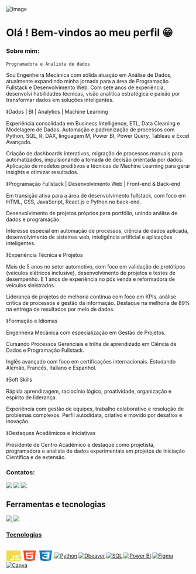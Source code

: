 ![Image](https://github.com/user-attachments/assets/13a067c3-88ed-465c-a1e5-cda86c689549)

# Olá ! Bem-vindos ao meu perfil 😁

### Sobre mim:
`Programadora e Analista de dados`

Sou Engenheira Mecânica com sólida atuação em Análise de Dados, atualmente expandindo minha jornada para a área de Programação Fullstack e Desenvolvimento Web. Com sete anos de experiência, desenvolvi habilidades técnicas, visão analítica estratégica e paixão por transformar dados em soluções inteligentes.

》Dados | BI | Analytics | Machine Learning

Experiência consolidada em Business Intelligence, ETL, Data Cleaning e Modelagem de Dados. Automação e padronização de processos com Python, SQL, R, DAX, linguagem M, Power BI, Power Query, Tableau e Excel Avançado.

Criação de dashboards interativos, migração de processos manuais para automatizados, impulsionando a tomada de decisão orientada por dados. Aplicação de modelos preditivos e técnicas de Machine Learning para gerar insights e otimizar resultados.

》Programação Fullstack | Desenvolvimento Web | Front-end & Back-end

Em transição ativa para a área de desenvolvimento fullstack, com foco em HTML, CSS, JavaScript, React.js e Python no back-end.

Desenvolvimento de projetos próprios para portfólio, unindo análise de dados e programação.

Interesse especial em automação de processos, ciência de dados aplicada, desenvolvimento de sistemas web, inteligência artificial e aplicações inteligentes.

》Experiência Técnica e Projetos

Mais de 5 anos no setor automotivo, com foco em validação de protótipos (veículos elétricos inclusive), desenvolvimento de projetos e testes de desempenho. E 1 anos de experiência no pós venda e reformadora de veículos sinistrados.

Liderança de projetos de melhoria contínua com foco em KPIs, análise crítica de processos e gestão da informação. Destaque na melhoria de 89% na entrega de resultados por meio de dados.

》Formação e Idiomas

Engenheira Mecânica com especialização em Gestão de Projetos.

Cursando Processos Gerenciais e trilha de aprendizado em Ciência de Dados e Programação Fullstack.

Inglês avançado com foco em certificações internacionais. Estudando Alemão, Francês, Italiano e Espanhol.

》Soft Skills

Rápida aprendizagem, raciocínio lógico, proatividade, organização e espírito de liderança.

Experiência com gestão de equipes, trabalho colaborativo e resolução de problemas complexos. Perfil autodidata, criativo e movido por desafios e inovação.

》Destaques Acadêmicos e Iniciativas

Presidente de Centro Acadêmico e destaque como projetista, programadora e analista de dados experimentais em projetos de Iniciação Científica e de extensão.

### Contatos:

<div>  
  <a href = "mailto:emanueleleal.clcp@gmail.com"><img src="https://img.shields.io/badge/-Gmail-%23333?style=for-the-badge&logo=gmail&logoColor=red" target="_blank"></a>
  <a href="https://www.linkedin.com/in/emanueleleal-clcp" target="_blank"><img src="https://img.shields.io/badge/linkedin-%230077B5.svg?style=for-the-badge&logo=linkedin&logoColor=white"></a>
  <a href="https://www.instagram.com/emanuele_clcp?igsh=eDh2eW1odmkwMXEz" target="_blank"><img src="https://img.shields.io/badge/Instagram-%23E4405F.svg?style=for-the-badge&logo=Instagram&logoColor=white">
</a>
</div>

## Ferramentas e tecnologias

 <div>
   <a href="https://github.com/EmanueleLeal">
   <img height="180em" src="https://github-readme-stats.vercel.app/api?username=EmanueleLeal&show_icons=true&theme=transparent&include_all_commits=true&count_private=true&bg_color=deg,1e61a4,00e4bc&title_color=FFFFFF&text_color=FFFFFF&hide_border=true"/>
     <img height="180em" src="https://github-readme-stats.vercel.app/api/top-langs/?username=EmanueleLeal&layout=compact&langs_count=6&theme=transparent"/>
</div>

### Tecnologias
<div style="display: inline_block"><br>
  <img align="center" alt="Js" height="30" width="40" src="https://raw.githubusercontent.com/devicons/devicon/master/icons/javascript/javascript-plain.svg">
  <img align="center" alt="HTML" height="30" width="40" src="https://raw.githubusercontent.com/devicons/devicon/master/icons/html5/html5-original.svg">
  <img align="center" alt="CSS" height="30" width="40" src="https://raw.githubusercontent.com/devicons/devicon/master/icons/css3/css3-original.svg">
  <img align="center" alt="Python" height="30" width="40" src="https://cdn.jsdelivr.net/gh/devicons/devicon@latest/icons/python/python-original.svg">
  <img align="center" alt="Dbeaver" height="30" width="40" src="https://cdn.jsdelivr.net/gh/devicons/devicon@latest/icons/dbeaver/dbeaver-original.svg"> 
  <img align="center" alt="SQL" height="30" width="40" src="https://cdn.jsdelivr.net/gh/devicons/devicon@latest/icons/sqlite/sqlite-original.svg">
   <img align="center" alt="Power BI" height="30" width="40" src="https://github.com/microsoft/PowerBI-Icons/blob/main/SVG/Power-BI.svg">
  <img align="center" alt="Figma" height="30" width="40" src="https://cdn.jsdelivr.net/gh/devicons/devicon@latest/icons/figma/figma-original.svg">
  <img align="center" alt="Canva" height="30" width="40" src="https://cdn.jsdelivr.net/gh/devicons/devicon@latest/icons/canva/canva-original.svg">
</div>
 
<br>
 
